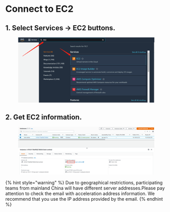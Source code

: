 # Connect to EC2

## 1. Select Services -> EC2 buttons.

<figure><img src="../../.gitbook/assets/18.png" alt=""><figcaption></figcaption></figure>

## 2. Get EC2 information.

<figure><img src="../../.gitbook/assets/19.png" alt=""><figcaption></figcaption></figure>

{% hint style="warning" %}
Due to geographical restrictions, participating teams from mainland China will have different server addresses.Please pay attention to check the email with  acceleration address information. We recommend that you use the IP address provided by the email.
{% endhint %}

